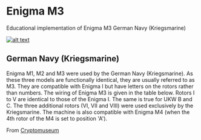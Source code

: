 # Enigma M3

Educational implementation of Enigma M3 German Navy (Kriegsmarine)

[![alt text](https://img.youtube.com/vi/G2_Q9FoD-oQ/0.jpg)](https://www.youtube.com/watch?v=G2_Q9FoD-oQ)

## German Navy (Kriegsmarine)

Enigma M1, M2 and M3 were used by the German Navy (Kriegsmarine). As these three models are functionally identical, they are usually referred to as M3. They are compatible with Enigma I but have letters on the rotors rather than numbers. The wiring of Enigma M3 is given in the table below. Rotors I to V are identical to those of the Enigma I. The same is true for UKW B and C. The three additional rotors (VI, VII and VIII) were used exclusively by the Kriegsmarine. The machine is also compatible with Enigma M4 (when the 4th rotor of the M4 is set to position 'A').

From [Cryptomuseum](https://www.cryptomuseum.com/crypto/enigma/wiring.htm)
